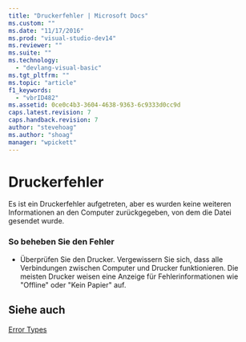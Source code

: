 ```yaml
---
title: "Druckerfehler | Microsoft Docs"
ms.custom: ""
ms.date: "11/17/2016"
ms.prod: "visual-studio-dev14"
ms.reviewer: ""
ms.suite: ""
ms.technology: 
  - "devlang-visual-basic"
ms.tgt_pltfrm: ""
ms.topic: "article"
f1_keywords: 
  - "vbrID482"
ms.assetid: 0ce0c4b3-3604-4638-9363-6c9333d0cc9d
caps.latest.revision: 7
caps.handback.revision: 7
author: "stevehoag"
ms.author: "shoag"
manager: "wpickett"
---
```

# Druckerfehler
Es ist ein Druckerfehler aufgetreten, aber es wurden keine weiteren Informationen an den Computer zurückgegeben, von dem die Datei gesendet wurde.  
  
### So beheben Sie den Fehler  
  
-   Überprüfen Sie den Drucker. Vergewissern Sie sich, dass alle Verbindungen zwischen Computer und Drucker funktionieren. Die meisten Drucker weisen eine Anzeige für Fehlerinformationen wie "Offline" oder "Kein Papier" auf.  
  
## Siehe auch  
 [Error Types](../../visual-basic/programming-guide/language-features/error-types.md)